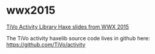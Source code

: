 wwx2015
=======

[TiVo Activity Library Haxe slides from WWX 2015](https://github.com/TiVo/wwx2015/blob/master/WWX2015_ActivityHaxelib.pdf)

The TiVo activity haxelib source code lives in github here: https://github.com/TiVo/activity
